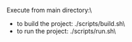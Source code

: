 Execute from main directory:\
* to build the project: ./scripts/build.sh\
* to run the project: ./scripts/run.sh\